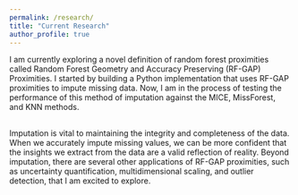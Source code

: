 ```yaml
---
permalink: /research/
title: "Current Research"
author_profile: true
---
```


I am currently exploring a novel definition of random forest proximities called Random Forest Geometry and Accuracy Preserving (RF-GAP) Proximities. 
I started by building a Python implementation that uses RF-GAP proximities to impute missing data. Now, I am in the process of testing the performance of this method of 
imputation against the MICE, MissForest, and KNN methods.
##
Imputation is vital to maintaining the integrity and completeness of the data. When we accurately impute missing values, we can be more confident that the insights we extract from the data are a valid reflection of reality. Beyond imputation, there are several other applications of RF-GAP proximities, such as uncertainty quantification, multidimensional scaling, and outlier detection, that I am excited to explore. 
